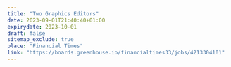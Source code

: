 ```yaml
---
title: "Two Graphics Editors"
date: 2023-09-01T21:40:40+01:00
expirydate: 2023-10-01
draft: false
sitemap_exclude: true
place: "Financial Times"
link: "https://boards.greenhouse.io/financialtimes33/jobs/4213304101"
---
```

